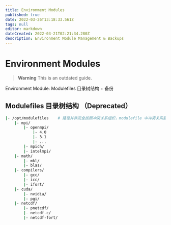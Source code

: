 ```yaml
---
title: Environment Modules
published: true
date: 2022-03-26T13:18:33.561Z
tags: null
editor: markdown
dateCreated: 2022-03-21T02:21:34.280Z
description: Environment Module Management & Backups
---
```


# Environment Modules

> **Warning** This is an outdated guide.

Environment Module: Modulefiles 目录树结构 + 备份

## Modulefiles 目录树结构 （Deprecated）

```bash
|- /opt/modulefiles    # 路径并非完全按照冲突关系组织，modulefile 中冲突关系要注意
    |- mpi/
        |- openmpi/
            |- 4.0
            |- 3.1
            |- ...
        |- mpich/
        |- intelmpi/
    |- math/
        |- mkl/
        |- blas/
    |- compilers/
        |- gcc/
        |- icc/
        |- ifort/
    |- cuda/
        |- nvidia/
        |- pgi/
    |- netcdf/
        |- pnetcdf/
        |- netcdf-c/
        |- netcdf-fort/
```
